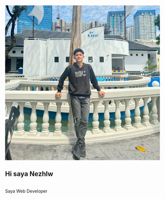 ![logo](https://github.com/Neztho05/Neztho05/blob/main/IMG-20240611-WA0049_1.jpg)
<br>
<h2>
Hi saya Nezhlw</h2> <br>
Saya Web Developer 

